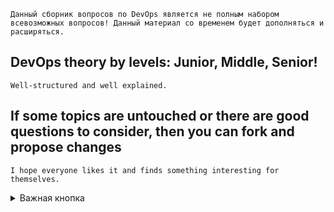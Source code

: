 `Данный сборник вопросов по DevOps является не полным набором всевозможных вопросов! Данный материал со временем будет дополняться и расширяться.`

## DevOps theory by levels: Junior, Middle, Senior!
    Well-structured and well explained.
## If some topics are untouched or there are good questions to consider, then you can fork and propose changes  
    I hope everyone likes it and finds something interesting for themselves.

<details>
  <summary> Важная кнопка </summary>
       Не такая уж и важная
</details>
